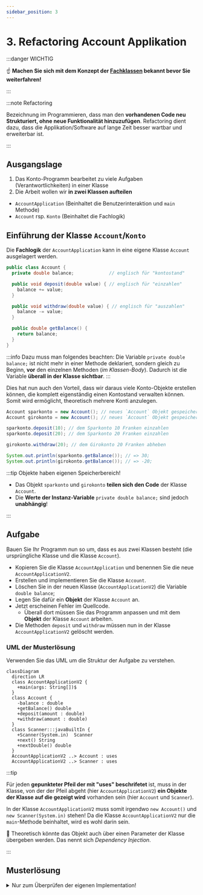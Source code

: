 ```yaml
---
sidebar_position: 3
---
```


# 3. Refactoring Account Applikation

:::danger WICHTIG

:point_up: **Machen Sie sich mit dem Konzept der [Fachklassen](../konzepte/fachklassen.md) bekannt bevor Sie weiterfahren!**

:::

:::note Refactoring

Bezeichnung im Programmieren, dass man den **vorhandenen Code neu Strukturiert, ohne neue Funktionalität hinzuzufügen**. Refactoring dient dazu, dass die Applikation/Software auf lange Zeit besser wartbar und erweiterbar ist.

:::

## Ausgangslage

1. Das Konto-Programm bearbeitet zu viele Aufgaben (Verantwortlichkeiten) in einer Klasse
1. Die Arbeit wollen wir **in zwei Klassen aufteilen**

- `AccountApplication` (Beinhaltet die Benutzerinteraktion und `main` Methode)
- `Account` rsp. `Konto` (Beinhaltet die Fachlogik)

## Einführung der Klasse `Account`/`Konto`

Die **Fachlogik** der `AccountApplication` kann in eine eigene Klasse `Account` ausgelagert werden.

```java title="Account.java"
public class Account {
  private double balance;             // englisch für "kontostand"

  public void deposit(double value) { // englisch für "einzahlen"
    balance += value;
  }

  public void withdraw(double value) { // englisch für "auszahlen"
    balance -= value;
  }

  public double getBalance() {
    return balance;
  }
}
```

:::info Dazu muss man folgendes beachten:
Die Variable `private double balance;` ist nicht mehr in einer Methode deklariert, sondern gleich zu Beginn, **vor** den einzelnen Methoden (_im Klassen-Body_). Dadurch ist die Variable **überall in der Klasse sichtbar**.
:::

Dies hat nun auch den Vorteil, dass wir daraus viele Konto-Objekte erstellen können, die komplett eigenständig einen Kontostand verwalten können. Somit wird ermöglicht, theoretisch mehrere Konti anzulegen.

```java title="Beispiel: Mehrere Objekte der Klasse 'Account'"
Account sparkonto = new Account(); // neues `Account` Objekt gespeichert in der Variable `sparkonto`
Account girokonto = new Account(); // neues `Account` Objekt gespeichert in der Variable `girokonto`

sparkonto.deposit(10); // dem Sparkonto 10 Franken einzahlen
sparkonto.deposit(20); // dem Sparkonto 20 Franken einzahlen

girokonto.withdraw(20); // dem Girokonto 20 Franken abheben

System.out.println(sparkonto.getBalance()); // => 30;
System.out.println(girokonto.getBalance()); // => -20;
```

:::tip Objekte haben eigenen Speicherbereich!

- Das Objekt `sparkonto` und `girokonto` **teilen sich den Code** der Klasse `Account`.
- Die **Werte der Instanz-Variable** `private double balance;` sind jedoch **unabhängig**!

:::

## Aufgabe

Bauen Sie Ihr Programm nun so um, dass es aus zwei Klassen besteht (die ursprüngliche Klasse und die Klasse `Account`).

- Kopieren Sie die Klasse `AccountApplication` und benennen Sie die neue `AccountApplicationV2`.
- Erstellen und implementieren Sie die Klasse `Account`.
- Löschen Sie in der neuen Klasse (`AccountApplicationV2`) die Variable `double balance`;
- Legen Sie dafür ein **Objekt** der Klasse `Account` an.
- Jetzt erscheinen Fehler im Quellcode.
  - Überall dort müssen Sie das Programm anpassen und mit dem **Objekt** der Klasse `Account` arbeiten.
- Die Methoden `deposit` und `withdraw` müssen nun in der Klasse `AccountApplicationV2` gelöscht werden.

### UML der Musterlösung

Verwenden Sie das UML um die Struktur der Aufgabe zu verstehen.

```mermaid
classDiagram
  direction LR
  class AccountApplicationV2 {
    +main(args: String[])$
  }
  class Account {
    -balance : double
    +getBalance() double
    +deposit(amount : double)
    +withdraw(amount : double)
  }
  class Scanner:::javaBuiltIn {
    +Scanner(System.in)  Scanner
    +next() String
    +nextDouble() double
  }
  AccountApplicationV2 ..> Account : uses
  AccountApplicationV2 ..> Scanner : uses
```

:::tip

Für jeden **gepunkteter Pfeil der mit "uses" beschrifetet** ist, muss in der Klasse, von der der Pfeil 
abgeht (hier `AccountApplicationV2`) **ein Objekte der Klasse auf die gezeigt wird** 
vorhanden sein (hier `Account` und `Scanner`).

In der Klasse `AccountApplicationV2` muss somit irgendwo `new Account()` und `new Scanner(System.in)` 
stehen! Da die Klasse `AccountApplicationV2` nur die `main`-Methode beinhaltet, wird es wohl darin sein.

:superhero: Theoretisch könnte das Objekt auch über einen Parameter der Klasse übergeben werden.
Das nennt sich _Dependency Injection_.

:::

## Musterlösung

<details>
<summary>Nur zum Überprüfen der eigenen Implementation!</summary>

```java title="AccountApplicationV2.java"
import java.util.Scanner;

public class AccountApplicationV2 {
  public static void main(String[] args) {
    System.out.println("Welcome to the account application");
    // highlight-next-line
    Account account = new Account();  // hier wird ein Objekt der Klasse `Account` erstellt
    double amount = 0;
    String command = "";

    try(Scanner scanner = new Scanner(System.in)) {
        do {
          System.out.println("Please enter the amount, 0 (zero) to terminate");
          amount = scanner.nextDouble();
          if (amount != 0) {
            System.out.println("To deposit, press +, to withdraw press -");
            command = scanner.next();
            if ("+".equals(command)) {
              // highlight-next-line
              account.deposit(amount); // nun wird das Objekt "account" verwendet
            } else if ("-".equals(command)) {
              // highlight-next-line
              account.withdraw(amount); // nun wird das Object "account" verwendet
            }
          }
        } while (amount != 0);
        // Die balance/Kontostand wird direkt im Objekt "account" berechnet
        // highlight-next-line
        System.out.println("Final balance: " + account.getBalance());
    }
  }
}
```

</details>
